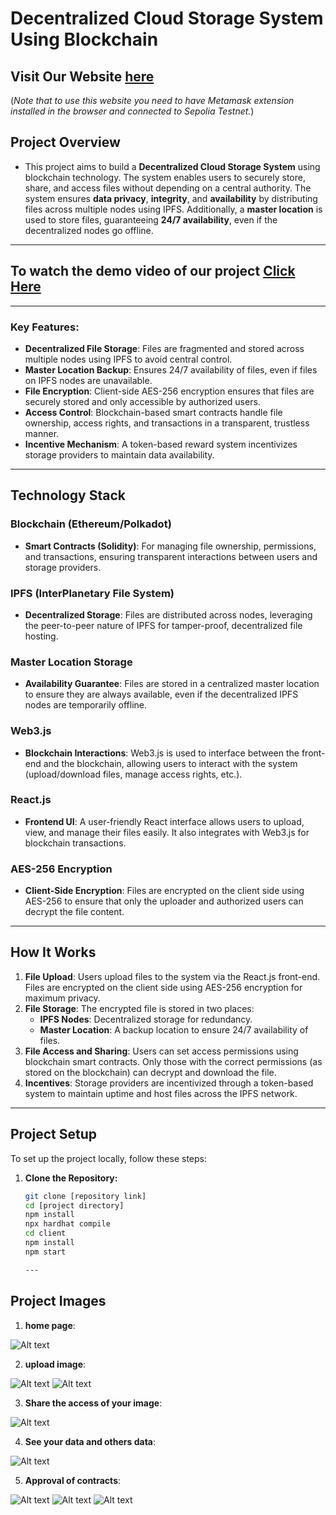 # **Decentralized Cloud Storage System Using Blockchain**

## Visit Our Website [here](https://66f94161293e17055a2e07fe--fancy-donut-886f5d.netlify.app)
 (*Note that to use this website you need to have Metamask extension installed in the browser and connected to Sepolia Testnet.*)
## **Project Overview**

- This project aims to build a **Decentralized Cloud Storage System** using blockchain technology. The system enables users to securely store, share, and access files without depending on a central authority. The system ensures **data privacy**, **integrity**, and **availability** by distributing files across multiple nodes using IPFS. Additionally, a **master location** is used to store files, guaranteeing **24/7 availability**, even if the decentralized nodes go offline.
---
## To watch the demo video of our project [Click Here](https://youtu.be/mg5qG349BCw)

---


### **Key Features:**
- **Decentralized File Storage**: Files are fragmented and stored across multiple nodes using IPFS to avoid central control.
- **Master Location Backup**: Ensures 24/7 availability of files, even if files on IPFS nodes are unavailable.
- **File Encryption**: Client-side AES-256 encryption ensures that files are securely stored and only accessible by authorized users.
- **Access Control**: Blockchain-based smart contracts handle file ownership, access rights, and transactions in a transparent, trustless manner.
- **Incentive Mechanism**: A token-based reward system incentivizes storage providers to maintain data availability.

---

## **Technology Stack**

### **Blockchain (Ethereum/Polkadot)**  
- **Smart Contracts (Solidity)**: For managing file ownership, permissions, and transactions, ensuring transparent interactions between users and storage providers.

### **IPFS (InterPlanetary File System)**  
- **Decentralized Storage**: Files are distributed across nodes, leveraging the peer-to-peer nature of IPFS for tamper-proof, decentralized file hosting.
  
### **Master Location Storage**  
- **Availability Guarantee**: Files are stored in a centralized master location to ensure they are always available, even if the decentralized IPFS nodes are temporarily offline.

### **Web3.js**  
- **Blockchain Interactions**: Web3.js is used to interface between the front-end and the blockchain, allowing users to interact with the system (upload/download files, manage access rights, etc.).

### **React.js**  
- **Frontend UI**: A user-friendly React interface allows users to upload, view, and manage their files easily. It also integrates with Web3.js for blockchain transactions.

### **AES-256 Encryption**  
- **Client-Side Encryption**: Files are encrypted on the client side using AES-256 to ensure that only the uploader and authorized users can decrypt the file content.

---

## **How It Works**

1. **File Upload**: Users upload files to the system via the React.js front-end. Files are encrypted on the client side using AES-256 encryption for maximum privacy.
2. **File Storage**: The encrypted file is stored in two places:
   - **IPFS Nodes**: Decentralized storage for redundancy.
   - **Master Location**: A backup location to ensure 24/7 availability of files.
3. **File Access and Sharing**: Users can set access permissions using blockchain smart contracts. Only those with the correct permissions (as stored on the blockchain) can decrypt and download the file.
4. **Incentives**: Storage providers are incentivized through a token-based system to maintain uptime and host files across the IPFS network.

---

## **Project Setup**

To set up the project locally, follow these steps:

1. **Clone the Repository:**
   ```bash
   git clone [repository link]
   cd [project directory]
   npm install
   npx hardhat compile
   cd client
   npm install
   npm start

   ---
## **Project Images**

1. **home page**:
<img title="a title" alt="Alt text" src="/WhatsApp Image 2024-09-29 at 15.02.57_8fb78e80.jpg">

2. **upload image**:
<img title="a title" alt="Alt text" src="/Screenshot 2024-09-29 161928.png">
<img title="a title" alt="Alt text" src="/Screenshot 2024-09-29 161937.png">

3. **Share the access of your image**:
<img title="a title" alt="Alt text" src="/Screenshot 2024-09-29 162203.png">

4. **See your data and others data**:
<img title="a title" alt="Alt text" src="/WhatsApp Image 2024-09-29 at 15.02.57_8fb78e80.jpg">

5. **Approval of contracts**:
<img title="a title" alt="Alt text" src="/WhatsApp Image 2024-09-29 at 15.03.55_2d94a298.jpg">
<img title="a title" alt="Alt text" src="/WhatsApp Image 2024-09-29 at 15.21.21_fcc8f7c2.jpg">
<img title="a title" alt="Alt text" src="/WhatsApp Image 2024-09-29 at 15.37.54_43476377.jpg">
